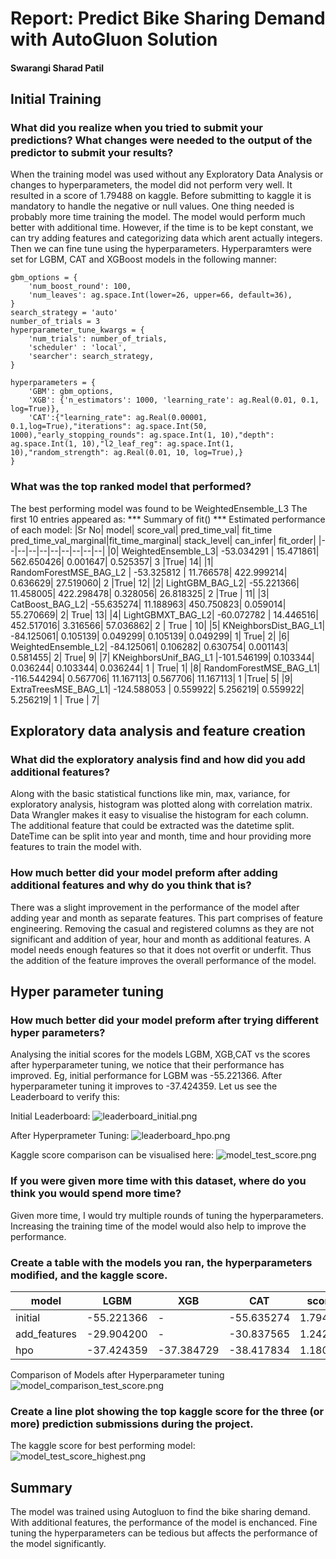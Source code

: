 # Report: Predict Bike Sharing Demand with AutoGluon Solution
#### Swarangi Sharad Patil

## Initial Training
### What did you realize when you tried to submit your predictions? What changes were needed to the output of the predictor to submit your results?
When the training model was used without any Exploratory Data Analysis or changes to hyperparameters, the model did not perform very well. It resulted in a score of 1.79488 on kaggle. Before submitting to kaggle it is mandatory to handle the negative or null values. One thing needed is probably more time training the model. The model would perform much better with additional time. However, if the time is to be kept constant, we can try adding features and categorizing data which arent actually integers. Then we can fine tune using the hyperparameters. 
Hyperparamters were set for LGBM, CAT and XGBoost models in the following manner:
```
gbm_options = {  
    'num_boost_round': 100,  
    'num_leaves': ag.space.Int(lower=26, upper=66, default=36), 
}  
search_strategy = 'auto'
number_of_trials = 3
hyperparameter_tune_kwargs = { 
    'num_trials': number_of_trials,
    'scheduler' : 'local',
    'searcher': search_strategy,
}

hyperparameters = {
    'GBM': gbm_options, 
    'XGB': {'n_estimators': 1000, 'learning_rate': ag.Real(0.01, 0.1, log=True)}, 
    'CAT':{"learning_rate": ag.Real(0.00001, 0.1,log=True),"iterations": ag.space.Int(50, 1000),"early_stopping_rounds": ag.space.Int(1, 10),"depth": ag.space.Int(1, 10),"l2_leaf_reg": ag.space.Int(1, 10),"random_strength": ag.Real(0.01, 10, log=True),}
} 
```

### What was the top ranked model that performed?
The best performing model was found to be WeightedEnsemble_L3 
The first 10 entries appeared as:
*** Summary of fit() ***
Estimated performance of each model:
|Sr No|                     model|   score_val|  pred_time_val|    fit_time  pred_time_val_marginal|fit_time_marginal|  stack_level|  can_infer|  fit_order|
|--|--|--|--|--|--|--|--|--|
|0|      WeightedEnsemble_L3|  -53.034291 |     15.471861|  562.650426|                0.001647|           0.525357|            3       |True|         14|
|1|   RandomForestMSE_BAG_L2 | -53.325812  |    11.766578|  422.999214|                0.636629|          27.519060|            2       |True|         12|
|2|          LightGBM_BAG_L2|  -55.221366|      11.458005|  422.298478|                0.328056|          26.818325|            2       |True   |      11|
|3|          CatBoost_BAG_L2|  -55.635274|      11.188963|  450.750823|                0.059014|          55.270669|            2|       True|         13|
|4|        LightGBMXT_BAG_L2|  -60.072782 |     14.446516|  452.517016|                3.316566|          57.036862|            2 |      True  |       10|
|5|    KNeighborsDist_BAG_L1|  -84.125061|       0.105139|    0.049299|                0.105139|           0.049299|            1|       True|          2|
|6|      WeightedEnsemble_L2|  -84.125061|       0.106282|    0.630754|                0.001143|           0.581455|            2|       True|          9|
|7|    KNeighborsUnif_BAG_L1 |-101.546199|       0.103344|    0.036244|                0.103344|           0.036244|            1     |  True|          1|
|8|   RandomForestMSE_BAG_L1| -116.544294|       0.567706|   11.167113|                0.567706|          11.167113|            1       |True|          5|
|9|     ExtraTreesMSE_BAG_L1| -124.588053 |      0.559922|   5.256219|                0.559922|           5.256219|            1    |   True |         7|




## Exploratory data analysis and feature creation
### What did the exploratory analysis find and how did you add additional features?
Along with the basic statistical functions like min, max, variance, for exploratory analysis, histogram was plotted along with correlation matrix. Data Wrangler makes it easy to visualise the histogram for each column. The additional feature that could be extracted was the datetime split. DateTime can be split into year and month, time and hour providing more features to train the model with.


### How much better did your model preform after adding additional features and why do you think that is?
There was a slight improvement in the performance of the model after adding year and month as separate features. This part comprises of feature engineering. Removing the casual and registered columns as they are not significant and addition of year, hour and month as additional features. A model needs enough features so that it does not overfit or underfit. Thus the addition of the feature improves the overall performance of the model.


## Hyper parameter tuning
### How much better did your model preform after trying different hyper parameters?
Analysing the initial scores for the models LGBM, XGB,CAT vs the scores after hyperparameter tuning, we notice that their performance has improved. Eg, initial performance for LGBM was -55.221366. After hyperparameter tuning it improves to -37.424359. Let us see the Leaderboard to verify this:

Initial Leaderboard:
![leaderboard_initial.png](leaderboard_initial.png)

After Hyperprameter Tuning:
![leaderboard_hpo.png](leaderboard_hpo.png)

Kaggle score comparison can be visualised here:
![model_test_score.png](model_test_score.png)

### If you were given more time with this dataset, where do you think you would spend more time?
Given more time, I would try multiple rounds of tuning the hyperparameters. Increasing the training time of the model would also help to improve the performance.

### Create a table with the models you ran, the hyperparameters modified, and the kaggle score.

|model|LGBM|XGB|CAT|score|
|--|--|--|--|--|
|initial|-55.221366|-|-55.635274|1.79488|
|add_features|-29.904200|-|-30.837565|1.24240|
|hpo|-37.424359|-37.384729|-38.417834|1.18063|

Comparison of Models after Hyperparameter tuning
![model_comparison_test_score.png](model_comparison_test_score.png)

### Create a line plot showing the top kaggle score for the three (or more) prediction submissions during the project.
The kaggle score for best performing model:
![model_test_score_highest.png](model_test_score_highest.png)


## Summary
The model was trained using Autogluon to find the bike sharing demand. With additional features, the performance of the model is enchanced. Fine tuning the hyperparameters can be tedious but affects the performance of the model significantly.
